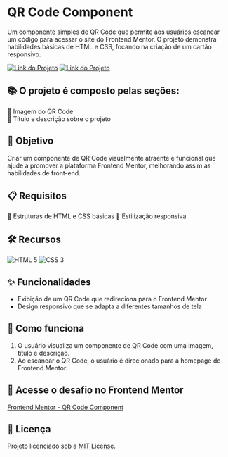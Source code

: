 # QR Code Component

Um componente simples de QR Code que permite aos usuários escanear um código para acessar o site do Frontend Mentor. O projeto demonstra habilidades básicas de HTML e CSS, focando na criação de um cartão responsivo.

[![Link do Projeto](https://img.shields.io/badge/▶-000?style=for-the-badge&logo=movie&logoColor=E94D5F)](https://spectacular-heliotrope-4214b8.netlify.app/) 
[![Link do Projeto](https://img.shields.io/badge/Acesse%20o%20Projeto-E94D5F?style=for-the-badge)](https://spectacular-heliotrope-4214b8.netlify.app/)

## 📚 O projeto é composto pelas seções:
🔸 Imagem do QR Code  
🔸 Título e descrição sobre o projeto

## 🎯 Objetivo
Criar um componente de QR Code visualmente atraente e funcional que ajude a promover a plataforma Frontend Mentor, melhorando assim as habilidades de front-end.

## 📋 Requisitos
🔹 Estruturas de HTML e CSS básicas  🔹 Estilização responsiva

## 🛠️ Recursos
![HTML 5](https://img.shields.io/badge/HTML5-333333?style=for-the-badge&logo=html5)
![CSS 3](https://img.shields.io/badge/CSS3-333333?style=for-the-badge&logo=css3&logoColor=1572B6)

## ✨ Funcionalidades 
- Exibição de um QR Code que redireciona para o Frontend Mentor
- Design responsivo que se adapta a diferentes tamanhos de tela

## 📝 Como funciona
1. O usuário visualiza um componente de QR Code com uma imagem, título e descrição.
2. Ao escanear o QR Code, o usuário é direcionado para a homepage do Frontend Mentor.

## 🔗 Acesse o desafio no Frontend Mentor
[Frontend Mentor - QR Code Component](https://www.frontendmentor.io/challenges/qr-code-component-iux_s1o-0)

## 📜 Licença  
Projeto licenciado sob a [MIT License](https://github.com/fernandatollotti/challenge-frontend-mentor/tree/master?tab=MIT-1-ov-file).
